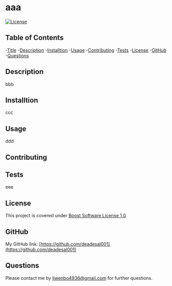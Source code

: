 # aaa
[![License](https://img.shields.io/badge/License-Boost_1.0-lightblue.svg)](https://www.boost.org/LICENSE_1_0.txt)
## Table of Contents
  
  -[Title](#Title)
  -[Description](#Description)
  -[Installtion](#Installtion)
  -[Usage](#Usage)
  -[Contributing](#Contributing)
  -[Tests](#Tests)
  -[License](#License)
  -[GitHub](#GitHub)
  -[Questions](#Questions)
  
  
## Description
bbb


## Installtion
ccc


## Usage
ddd


## Contributing



## Tests
eee


## License
This project is covered under [Boost Software License 1.0](https://www.boost.org/LICENSE_1_0.txt)


## GitHub
My GitHub link: [https://github.com/deadesal001](https://github.com/deadesal001)         


## Questions
Please contact me by [liwenbo4936@gmail.com](mailto:liwenbo4936@gmail.com) for further questions. 



  
